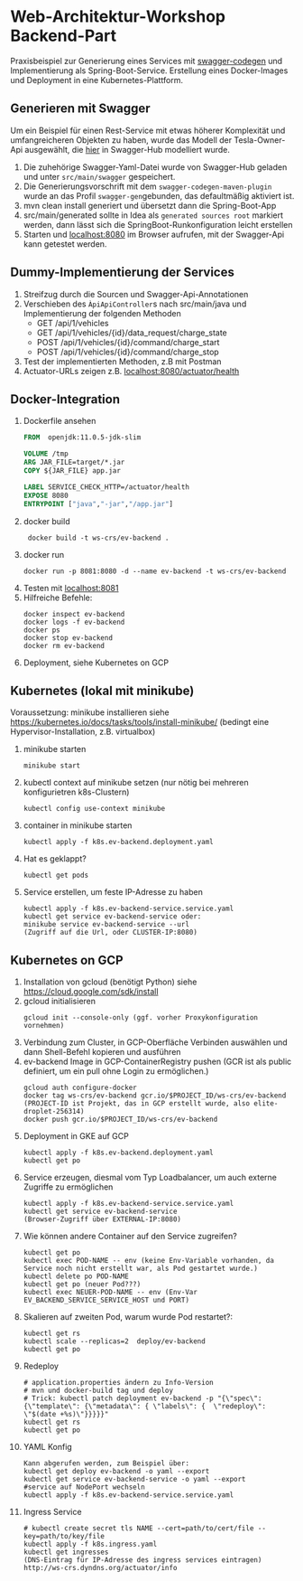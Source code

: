 
# Web-Architektur-Workshop Backend-Part

Praxisbeispiel zur Generierung eines Services mit [swagger-codegen](https://github.com/swagger-api/swagger-codegen) und
Implementierung als Spring-Boot-Service.
Erstellung eines Docker-Images und Deployment in eine Kubernetes-Plattform.

## Generieren mit Swagger
Um ein Beispiel für einen Rest-Service mit etwas höherer Komplexität und umfangreicheren Objekten zu haben, wurde das Modell der Tesla-Owner-Api
ausgewählt, die [hier](https://app.swaggerhub.com/apis-docs/fehguy/tesla/2.0.2#/info) in Swagger-Hub modelliert wurde.

1. Die zuhehörige Swagger-Yaml-Datei wurde von Swagger-Hub geladen und unter ```src/main/swagger``` gespeichert.
2. Die Generierungsvorschrift mit dem ```swagger-codegen-maven-plugin``` wurde an das Profil ```swagger-gen```gebunden, das defaultmäßig aktiviert ist.
3. mvn clean install generiert und übersetzt dann die Spring-Boot-App
4. src/main/generated sollte in Idea als `generated sources root` markiert werden, dann lässt sich die SpringBoot-Runkonfiguration leicht erstellen
5. Starten und [localhost:8080](http://localhost:8080) im Browser aufrufen, mit der Swagger-Api kann getestet werden.

## Dummy-Implementierung der Services
1. Streifzug durch die Sourcen und Swagger-Api-Annotationen
2. Verschieben des `ÀpiApiController`s nach src/main/java und Implementierung der folgenden Methoden 
    - GET /api/1/vehicles
    - GET /api/1/vehicles/{id}/data_request/charge_state
    - POST /api/1/vehicles/{id}/command/charge_start
    - POST /api/1/vehicles/{id}/command/charge_stop
3. Test der implementierten Methoden, z.B mit Postman
4. Actuator-URLs zeigen z.B. [localhost:8080/actuator/health](http://localhost:8080/actuator/health)

## Docker-Integration
1. Dockerfile ansehen
    ```dockerfile
    FROM  openjdk:11.0.5-jdk-slim
    
    VOLUME /tmp
    ARG JAR_FILE=target/*.jar
    COPY ${JAR_FILE} app.jar
    
    LABEL SERVICE_CHECK_HTTP=/actuator/health
    EXPOSE 8080
    ENTRYPOINT ["java","-jar","/app.jar"]
    ```
2. docker build
    ```
     docker build -t ws-crs/ev-backend .
    ```
3. docker run
    ```
    docker run -p 8081:8080 -d --name ev-backend -t ws-crs/ev-backend 
    ```
4. Testen mit [localhost:8081](http://localhost:8081)
5. Hilfreiche Befehle:
    ```
    docker inspect ev-backend
    docker logs -f ev-backend
    docker ps
    docker stop ev-backend
    docker rm ev-backend
    ```
6. Deployment, siehe Kubernetes on GCP

## Kubernetes (lokal mit minikube)
Voraussetzung: minikube installieren
siehe https://kubernetes.io/docs/tasks/tools/install-minikube/
(bedingt eine Hypervisor-Installation, z.B. virtualbox)
1. minikube starten
    ```
    minikube start
    ```
2. kubectl context auf minikube setzen (nur nötig bei mehreren konfigurietren k8s-Clustern)
    ```
    kubectl config use-context minikube
    ```
2. container in minikube starten 
    ```
    kubectl apply -f k8s.ev-backend.deployment.yaml

    ``` 
4. Hat es geklappt?
    ```
    kubectl get pods
    ```
5. Service erstellen, um feste IP-Adresse zu haben
    ```
    kubectl apply -f k8s.ev-backend-service.service.yaml
    kubectl get service ev-backend-service oder:
    minikube service ev-backend-service --url
    (Zugriff auf die Url, oder CLUSTER-IP:8080)
    ```

## Kubernetes on GCP
1. Installation von gcloud (benötigt Python)
siehe https://cloud.google.com/sdk/install
2. gcloud initialisieren
    ```
    gcloud init --console-only (ggf. vorher Proxykonfiguration vornehmen)
    ```
3. Verbindung zum Cluster, in GCP-Oberfläche Verbinden auswählen und dann Shell-Befehl kopieren und ausführen
4. ev-backend Image in GCP-ContainerRegistry pushen (GCR ist als public definiert, um ein pull ohne Login zu ermöglichen.)
    ```
    gcloud auth configure-docker
    docker tag ws-crs/ev-backend gcr.io/$PROJECT_ID/ws-crs/ev-backend  (PROJECT-ID ist Projekt, das in GCP erstellt wurde, also elite-droplet-256314)
    docker push gcr.io/$PROJECT_ID/ws-crs/ev-backend
    ```
5. Deployment in GKE auf GCP
    ```
    kubectl apply -f k8s.ev-backend.deployment.yaml
    kubectl get po
    ``` 
6. Service erzeugen, diesmal vom Typ Loadbalancer, um auch externe Zugriffe zu ermöglichen
    ```
    kubectl apply -f k8s.ev-backend-service.service.yaml
    kubectl get service ev-backend-service
    (Browser-Zugriff über EXTERNAL-IP:8080)
   ```
7. Wie können andere Container auf den Service zugreifen?
    ```
    kubectl get po
    kubectl exec POD-NAME -- env (keine Env-Variable vorhanden, da Service noch nicht erstellt war, als Pod gestartet wurde.)
    kubectl delete po POD-NAME
    kubectl get po (neuer Pod???)
    kubectl exec NEUER-POD-NAME -- env (Env-Var EV_BACKEND_SERVICE_SERVICE_HOST und PORT)
    ``` 
8. Skalieren auf zweiten Pod, warum wurde Pod restartet?:
    ```
    kubectl get rs
    kubectl scale --replicas=2  deploy/ev-backend
    kubectl get po
    ```
9. Redeploy
   ```shell script
   # application.properties ändern zu Info-Version
   # mvn und docker-build tag und deploy
   # Trick: kubectl patch deployment ev-backend -p "{\"spec\": {\"template\": {\"metadata\": { \"labels\": {  \"redeploy\": \"$(date +%s)\"}}}}}"
   kubectl get rs
   kubectl get po
   ```
10. YAML Konfig
    ```
    Kann abgerufen werden, zum Beispiel über:
    kubectl get deploy ev-backend -o yaml --export
    kubectl get service ev-backend-service -o yaml --export
    #service auf NodePort wechseln
    kubectl apply -f k8s.ev-backend-service.service.yaml
    ```  
11. Ingress Service
    ```shell script
    # kubectl create secret tls NAME --cert=path/to/cert/file --key=path/to/key/file
    kubectl apply -f k8s.ingress.yaml  
    kubectl get ingresses
    (DNS-Eintrag für IP-Adresse des ingress services eintragen)
    http://ws-crs.dyndns.org/actuator/info
    ``` 